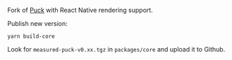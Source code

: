 Fork of [Puck](https://github.com/puckeditor/puck) with React Native rendering support.

Publish new version:

```
yarn build-core
```

Look for `measured-puck-v0.xx.tgz` in `packages/core` and upload it to Github.
